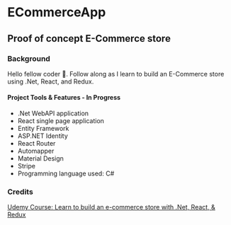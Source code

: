 # ECommerceApp
## Proof of concept E-Commerce store 
### Background
Hello fellow coder :wave:. Follow along as I learn to build an E-Commerce store using .Net, React, and Redux.
<br>
#### Project Tools & Features - In Progress
* .Net WebAPI application
* React single page application
* Entity Framework 
* ASP.NET Identity 
* React Router 
* Automapper
* Material Design
* Stripe
* Programming language used: C#
### Credits
[Udemy Course: Learn to build an e-commerce store with .Net, React, & Redux](https://www.udemy.com/course/learn-to-build-an-e-commerce-store-with-dotnet-react-redux/)



